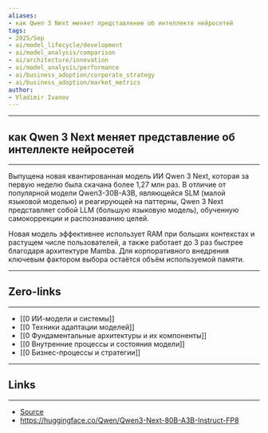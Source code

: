 ```yaml
---
aliases: 
- как Qwen 3 Next меняет представление об интеллекте нейросетей 
tags:
- 2025/Sep
- ai/model_lifecycle/development
- ai/model_analysis/comparison
- ai/architecture/innovation
- ai/model_analysis/performance
- ai/business_adoption/corporate_strategy
- ai/business_adoption/market_metrics
author:
- Vladimir Ivanov
---
```

-----
##  как Qwen 3 Next меняет представление об интеллекте нейросетей 
-----
Выпущена новая квантированная модель ИИ Qwen 3 Next, которая за первую неделю была скачана более 1,27 млн раз. В отличие от популярной модели Qwen3-30B-A3B, являющейся SLM (малой языковой моделью) и реагирующей на паттерны, Qwen 3 Next представляет собой LLM (большую языковую модель), обученную самокоррекции и распознаванию целей. 

Новая модель эффективнее использует RAM при больших контекстах и растущем числе пользователей, а также работает до 3 раз быстрее благодаря архитектуре Mamba. Для корпоративного внедрения ключевым фактором выбора остаётся объём используемой памяти.

---
## Zero-links
---
- [[0 ИИ-модели и системы]]
- [[0 Техники адаптации моделей]]
- [[0 Фундаментальные архитектуры и их компоненты]]
- [[0 Внутренние процессы и состояния модели]]
- [[0 Бизнес-процессы и стратегии]]

---
## Links
---
- [Source](https://t.me/turboproject/2159)
- https://huggingface.co/Qwen/Qwen3-Next-80B-A3B-Instruct-FP8